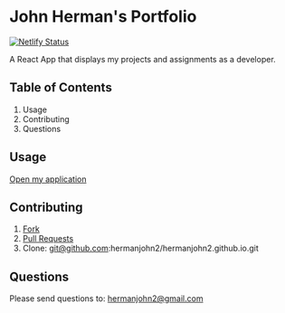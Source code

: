 # John Herman's Portfolio

[![Netlify Status](https://api.netlify.com/api/v1/badges/3a340e3b-be90-4312-9804-a7102be563c2/deploy-status)](https://app.netlify.com/sites/john-herman/deploys)

A React App that displays my projects and assignments as a developer.

## Table of Contents

1. Usage
2. Contributing
3. Questions

## Usage

[Open my application](https://john-herman.herokuapp.com/)

## Contributing

1. [Fork](https://github.com/hermanjohn2/hermanjohn2.github.io)
2. [Pull Requests](https://github.com/hermanjohn2/hermanjohn2.github.io/pulls)
3. Clone: git@github.com:hermanjohn2/hermanjohn2.github.io.git

## Questions

Please send questions to: hermanjohn2@gmail.com
